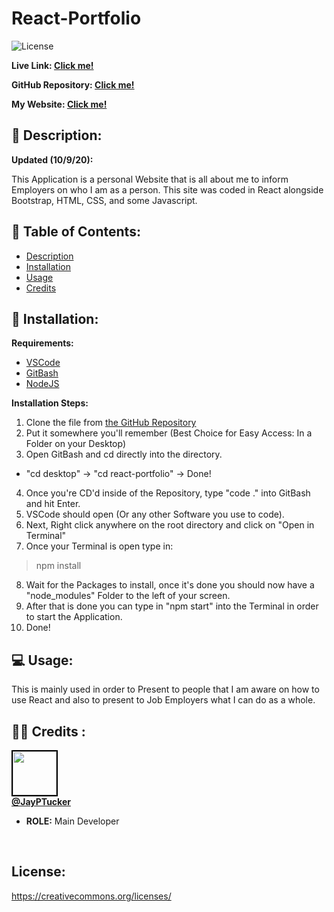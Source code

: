 # React-Portfolio

![License](https://img.shields.io/badge/License-CCL-brightgreen) 

**Live Link: [Click me!](https://jayptucker.github.io/React-Portfolio/)** 
 
**GitHub Repository: [Click me!](https://github.com/JayPTucker/React-Portfolio)** 

**My Website: [Click me!](https://jayptucker.github.io/)**
 
## 📄 Description: <a name='description'></a> 
**Updated (10/9/20):**

This Application is a personal Website that is all about me to inform Employers on who I am as a person.  This site was coded in React alongside Bootstrap, HTML, CSS, and some Javascript.
 
## 📖 Table of Contents: 
- [Description](#description) 
- [Installation](#installation) 
- [Usage](#usage) 
- [Credits](#credits) 

 
## 🔌 Installation: <a name='installation'></a> 

**Requirements:**
- [VSCode](https://code.visualstudio.com/)
- [GitBash](https://git-scm.com/downloads)
- [NodeJS](https://nodejs.org/en/)

**Installation Steps:**
1. Clone the file from [the GitHub Repository](https://github.com/JayPTucker/React-Portfolio)
2. Put it somewhere you'll remember (Best Choice for Easy Access: In a Folder on your Desktop)
3. Open GitBash and cd directly into the directory.
- "cd desktop" -> "cd react-portfolio" -> Done!
4. Once you're CD'd inside of the Repository, type "code ." into GitBash and hit Enter.
5. VSCode should open (Or any other Software you use to code).
6. Next, Right click anywhere on the root directory and click on "Open in Terminal"
7. Once your Terminal is open type in:

> npm install

8. Wait for the Packages to install, once it's done you should now have a "node_modules" Folder to the left of your screen.
9. After that is done you can type in "npm start" into the Terminal in order to start the Application.
10.  Done!
 
## 💻 Usage: <a name='usage'></a> 
 
This is mainly used in order to Present to people that I am aware on how to use React and also to present to Job Employers what I can do as a whole.
 
## 👨‍💼 Credits <a name='credits'></a>: 
 
<img src="https://avatars3.githubusercontent.com/u/58493507?s=460&u=263ac14280eff2f063c0507859985bb7750aaa00&v=4" width="70" style="border: 2px solid black"></img><br>
<a href="https://github.com/JayPTucker"><b>@JayPTucker</b></a>
<ul>
    <li><b>ROLE:</b> Main Developer</li>
</ul>
<br>

## License:
https://creativecommons.org/licenses/
